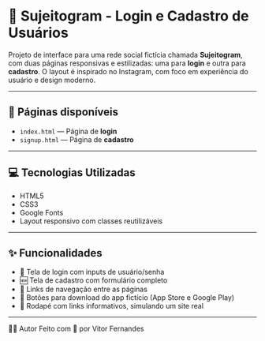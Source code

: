# 📸 Sujeitogram - Login e Cadastro de Usuários

Projeto de interface para uma rede social fictícia chamada **Sujeitogram**, com duas páginas responsivas e estilizadas: uma para **login** e outra para **cadastro**. O layout é inspirado no Instagram, com foco em experiência do usuário e design moderno.

---

## 🧾 Páginas disponíveis

- `index.html` — Página de **login**
- `signup.html` — Página de **cadastro**

---

## 💻 Tecnologias Utilizadas

- HTML5
- CSS3
- Google Fonts
- Layout responsivo com classes reutilizáveis

---

## ✨ Funcionalidades

- 📲 Tela de login com inputs de usuário/senha
- 🆕 Tela de cadastro com formulário completo
- 🔄 Links de navegação entre as páginas
- 📱 Botões para download do app fictício (App Store e Google Play)
- 📌 Rodapé com links informativos, simulando um site real

---

👨‍💻 Autor
Feito com 💙 por Vitor Fernandes

